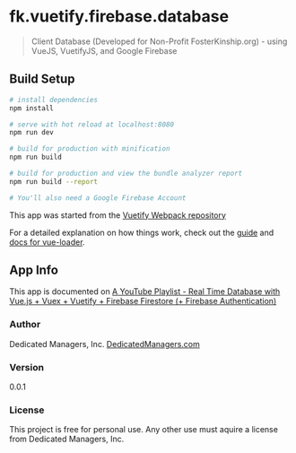 # fk.vuetify.firebase.database

>  Client Database (Developed for Non-Profit FosterKinship.org) - using VueJS, VuetifyJS, and Google Firebase

## Build Setup

``` bash
# install dependencies
npm install

# serve with hot reload at localhost:8080
npm run dev

# build for production with minification
npm run build

# build for production and view the bundle analyzer report
npm run build --report

# You'll also need a Google Firebase Account
```

This app was started from the [Vuetify Webpack repository](https://github.com/vuetifyjs/webpack)

For a detailed explanation on how things work, check out the [guide](http://vuejs-templates.github.io/webpack/) and [docs for vue-loader](http://vuejs.github.io/vue-loader).


## App Info
This app is documented on [A YouTube Playlist - Real Time Database with Vue.js + Vuex + Vuetify + Firebase Firestore (+ Firebase Authentication)](https://www.youtube.com/playlist?list=PLjuQOVlnQv2UxCWdis189jYjZESsYP4vP)

### Author

Dedicated Managers, Inc.
[DedicatedManagers.com](http://www.DedicatedManagers.com.com)

### Version

0.0.1

### License

This project is free for personal use.  Any other use must aquire a license from Dedicated Managers, Inc.
